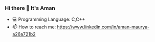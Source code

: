 ### Hi there 👋 It's Aman

 - 💻 Programming Language: C,C++
 - 📫 How to reach me: https://www.linkedin.com/in/aman-maurya-a26a721b2
<!--
**AmanMaurya27/AmanMaurya27** is a ✨ _special_ ✨ repository because its `README.md` (this file) appears on your GitHub profile.

Here are some ideas to get you started:



